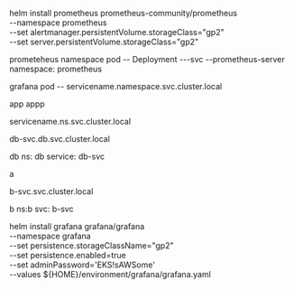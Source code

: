 helm install prometheus prometheus-community/prometheus \
    --namespace prometheus \
    --set alertmanager.persistentVolume.storageClass="gp2" \
    --set server.persistentVolume.storageClass="gp2"

prometeheus namespace
pod -- Deployment ---svc --prometheus-server
namespace: prometheus 


grafana 
pod -- servicename.namespace.svc.cluster.local











app
appp

servicename.ns.svc.cluster.local

db-svc.db.svc.cluster.local




db
ns: db
service: db-svc















a

b-svc.svc.cluster.local


b 
ns:b
svc: b-svc



helm install grafana grafana/grafana \
    --namespace grafana \
    --set persistence.storageClassName="gp2" \
    --set persistence.enabled=true \
    --set adminPassword='EKS!sAWSome' \
    --values ${HOME}/environment/grafana/grafana.yaml 
